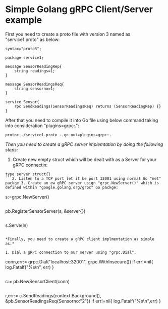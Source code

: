 # Simple Golang gRPC Client/Server example

First you need to create a proto file with version 3 named as "service1.proto" as below:
```
syntax="proto3";

package service1;

message SensorReadingRep{
	string readings=1;
}

message SensorReadingsReq{
	string sensorno=1;
}

service Sensor{
	rpc SendReadings(SensorReadingsReq) returns (SensorReadingRep) {}
}
```

After that you need to compile it into Go file using below command taking into consideration "plugins=grpc:.":

```
protoc ./service1.proto --go_out=plugins=grpc:.
```

*Then you need to create a gRPC server implemtation by doing the following steps:*

1. Create new empty struct which will be dealt with as a Server for your gRPC connectin:
```
type server struct{}	
```2. Listen to a TCP port let it be port 32001 using normal Go "net" packge 3. Create an ew gRPC server usign "grpc.NewServer()" which is defined within "google.golang.org/grpc" Go packge:
```
s:=grpc.NewServer()
```4. Register server to our custom gRPC service:
```
pb.RegisterSensorServer(s, &server{})
```5. Serve clients:
```
s.Serve(ln)
```

*Finally, you need to create a gRPC client implmentation as simple as:*

1. Dial a gRPC connection to our server using "grpc.Dial".
```
conn,err:= grpc.Dial("localhost:32001", grpc.WithInsecure())
	if err!=nil{
		log.Fatalf("%s\n", err)
	}
```2. Register our client to the custom gRPC service:
```
c:= pb.NewSensorClient(conn)
```3. Call our custom gRPC method, taking into considertion "context" parameter as per the specs:
```
r,err:= c.SendReadings(context.Background(), &pb.SensorReadingsReq{Sensorno:"2"})
	if err!=nil{
		log.Fatalf("%s\n",err)
	}
```4. Finally, handle the response!

